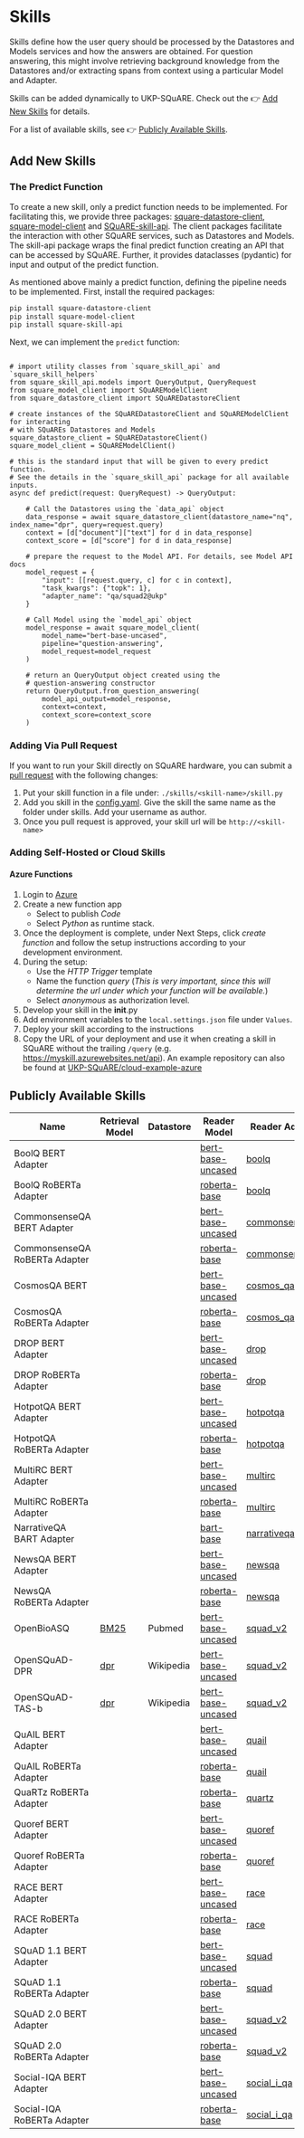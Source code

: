 # Skills
Skills define how the user query should be processed by the Datastores and Models services and how the answers are obtained. For question answering, this might involve retrieving background knowledge from the Datastores and/or extracting spans from context using a particular Model and Adapter.

Skills can be added dynamically to UKP-SQuARE. Check out the 👉 [Add New Skills](#Add-New-Skills) for details.

For a list of available skills, see 👉 [Publicly Available Skills](#publicly-available-skills).

## Add New Skills
### The Predict Function
To create a new skill, only a predict function needs to be implemented. For facilitating this, we provide three packages: [square-datastore-client](https://github.com/UKP-SQuARE/square-datastore-client), [square-model-client](https://github.com/UKP-SQuARE/square-model-client) and [SQuARE-skill-api](https://github.com/UKP-SQuARE/square-skill-api). The client packages facilitate the interaction with other SQuARE services, such as Datastores and Models. The skill-api package wraps the final predict function creating an API that can be accessed by SQuARE. Further, it provides dataclasses (pydantic) for input and output of the predict function.

As mentioned above mainly a predict function, defining the pipeline needs to be implemented. 
First, install the required packages:
```bash
pip install square-datastore-client
pip install square-model-client
pip install square-skill-api
```
Next, we can implement the `predict` function:
```python3

# import utility classes from `square_skill_api` and `square_skill_helpers`
from square_skill_api.models import QueryOutput, QueryRequest
from square_model_client import SQuAREModelClient
from square_datastore_client import SQuAREDatastoreClient

# create instances of the SQuAREDatastoreClient and SQuAREModelClient for interacting 
# with SQuAREs Datastores and Models
square_datastore_client = SQuAREDatastoreClient()
square_model_client = SQuAREModelClient()

# this is the standard input that will be given to every predict function. 
# See the details in the `square_skill_api` package for all available inputs.
async def predict(request: QueryRequest) -> QueryOutput:

    # Call the Datastores using the `data_api` object
    data_response = await square_datastore_client(datastore_name="nq", index_name="dpr", query=request.query)
    context = [d["document"]["text"] for d in data_response]
    context_score = [d["score"] for d in data_response]

    # prepare the request to the Model API. For details, see Model API docs 
    model_request = {
        "input": [[request.query, c] for c in context],
        "task_kwargs": {"topk": 1},
        "adapter_name": "qa/squad2@ukp"
    }

    # Call Model using the `model_api` object
    model_response = await square_model_client(
        model_name="bert-base-uncased", 
        pipeline="question-answering", 
        model_request=model_request
    )

    # return an QueryOutput object created using the 
    # question-answering constructor
    return QueryOutput.from_question_answering(
        model_api_output=model_response,
        context=context,
        context_score=context_score
    )

```
### Adding Via Pull Request
If you want to run your Skill directly on SQuARE hardware, you can submit a [pull request](https://github.com/UKP-SQuARE/square-core/pulls) with the following changes:
1. Put your skill function in a file under: `./skills/<skill-name>/skill.py`
2. Add you skill in the [config.yaml](https://github.com/UKP-SQuARE/square-core/blob/master/config.yaml). Give the skill the same name as the folder under skills. Add your username as author.
3. Once you pull request is approved, your skill url will be `http://<skill-name>`

### Adding Self-Hosted or Cloud Skills
#### Azure Functions
1. Login to [Azure](https://portal.azure.com/)
2. Create a new function app
    - Select to publish _Code_
    - Select _Python_ as runtime stack.
3. Once the deployment is complete, under Next Steps, click _create function_ and follow the setup instructions according to your development environment.
4. During the setup:
    - Use the _HTTP Trigger_ template
    - Name the function _query_ (*This is very important, since this will determine the url under which your function will be available.*)
    - Select _anonymous_ as authorization level.
5. Develop your skill in the __init__.py
6. Add environment variables to the `local.settings.json` file under `Values`.
6. Deploy your skill according to the instructions
7. Copy the URL of your deployment and use it when creating a skill in SQuARE without the trailing `/query` (e.g. https://myskill.azurewebsites.net/api). 
An example repository can also be found at [UKP-SQuARE/cloud-example-azure](https://github.com/UKP-SQuARE/cloud-example-azure)
## Publicly Available Skills
 | Name |Retrieval Model |Datastore |Reader Model |Reader Adapter |Type |Code |
 |--- | --- | --- | --- | --- | --- | --- | 
 | BoolQ BERT Adapter |  |  | [bert-base-uncased](https://huggingface.co/bert-base-uncased) | [boolq](https://huggingface.co/AdapterHub/bert-base-uncased-pf-boolq) | categorical | [code](https://github.com/UKP-SQuARE/square-core/blob/master/skills/multiple-choice-qa/skill.py) | 
 | BoolQ RoBERTa Adapter |  |  | [roberta-base](https://huggingface.co/roberta-base) | [boolq](https://huggingface.co/AdapterHub/roberta-base-pf-boolq) | categorical | [code](https://github.com/UKP-SQuARE/square-core/blob/master/skills/multiple-choice-qa/skill.py) | 
 | CommonsenseQA BERT Adapter |  |  | [bert-base-uncased](https://huggingface.co/bert-base-uncased) | [commonsense_qa](https://huggingface.co/AdapterHub/bert-base-uncased-pf-commonsense_qa) | multiple-choice | [code](https://github.com/UKP-SQuARE/square-core/blob/master/skills/commonsense-qa/skill.py) | 
 | CommonsenseQA RoBERTa Adapter |  |  | [roberta-base](https://huggingface.co/roberta-base) | [commonsense_qa](https://huggingface.co/AdapterHub/roberta-base-pf-commonsense_qa) | multiple-choice | [code](https://github.com/UKP-SQuARE/square-core/blob/master/skills/commonsense-qa/skill.py) | 
 | CosmosQA BERT |  |  | [bert-base-uncased](https://huggingface.co/bert-base-uncased) | [cosmos_qa](https://huggingface.co/AdapterHub/bert-base-uncased-pf-cosmos_qa) | multiple-choice | [code](https://github.com/UKP-SQuARE/square-core/blob/master/skills/multiple-choice-qa/skill.py) | 
 | CosmosQA RoBERTa Adapter |  |  | [roberta-base](https://huggingface.co/roberta-base) | [cosmos_qa](https://huggingface.co/AdapterHub/roberta-base-pf-cosmos_qa) | multiple-choice | [code](https://github.com/UKP-SQuARE/square-core/blob/master/skills/multiple-choice-qa/skill.py) | 
 | DROP BERT Adapter |  |  | [bert-base-uncased](https://huggingface.co/bert-base-uncased) | [drop](https://huggingface.co/AdapterHub/bert-base-uncased-pf-drop) | span-extraction | [code](https://github.com/UKP-SQuARE/square-core/blob/master/skills/extractive-qa/skill.py) | 
 | DROP RoBERTa Adapter |  |  | [roberta-base](https://huggingface.co/roberta-base) | [drop](https://huggingface.co/AdapterHub/roberta-base-pf-drop) | span-extraction | [code](https://github.com/UKP-SQuARE/square-core/blob/master/skills/extractive-qa/skill.py) | 
 | HotpotQA BERT Adapter |  |  | [bert-base-uncased](https://huggingface.co/bert-base-uncased) | [hotpotqa](https://huggingface.co/AdapterHub/bert-base-uncased-pf-hotpotqa) | span-extraction | [code](https://github.com/UKP-SQuARE/square-core/blob/master/skills/extractive-qa/skill.py) | 
 | HotpotQA RoBERTa Adapter |  |  | [roberta-base](https://huggingface.co/roberta-base) | [hotpotqa](https://huggingface.co/AdapterHub/roberta-base-pf-hotpotqa) | span-extraction | [code](https://github.com/UKP-SQuARE/square-core/blob/master/skills/extractive-qa/skill.py) | 
 | MultiRC BERT Adapter |  |  | [bert-base-uncased](https://huggingface.co/bert-base-uncased) | [multirc](https://huggingface.co/AdapterHub/bert-base-uncased-pf-multirc) | multiple-choice | [code](https://github.com/UKP-SQuARE/square-core/blob/master/skills/multiple-choice-qa/skill.py) | 
 | MultiRC RoBERTa Adapter |  |  | [roberta-base](https://huggingface.co/roberta-base) | [multirc](https://huggingface.co/AdapterHub/roberta-base-pf-multirc) | multiple-choice | [code](https://github.com/UKP-SQuARE/square-core/blob/master/skills/multiple-choice-qa/skill.py) | 
 | NarrativeQA BART Adapter |  |  | [bart-base](https://huggingface.co/facebook/bart-base) | [narrativeqa](https://huggingface.co/AdapterHub/narrativeqa) | multiple-choice | [code](https://github.com/UKP-SQuARE/square-core/blob/master/skills/generative-qa/skill.py) | 
 | NewsQA BERT Adapter |  |  | [bert-base-uncased](https://huggingface.co/bert-base-uncased) | [newsqa](https://huggingface.co/AdapterHub/bert-base-uncased-pf-newsqa) | span-extraction | [code](https://github.com/UKP-SQuARE/square-core/blob/master/skills/extractive-qa/skill.py) | 
 | NewsQA RoBERTa Adapter |  |  | [roberta-base](https://huggingface.co/roberta-base) | [newsqa](https://huggingface.co/AdapterHub/roberta-base-pf-newsqa) | span-extraction | [code](https://github.com/UKP-SQuARE/square-core/blob/master/skills/extractive-qa/skill.py) | 
 | OpenBioASQ | [BM25](https://www.elastic.co/blog/practical-bm25-part-2-the-bm25-algorithm-and-its-variables) |  Pubmed | [bert-base-uncased](https://huggingface.co/bert-base-uncased) | [squad_v2](https://huggingface.co/https://huggingface.co/AdapterHub/bert-base-uncased-pf-squad_v2) | span-extraction | [code](https://github.com/UKP-SQuARE/square-core/blob/master/skills/open-bioasq/skill.py) | 
 | OpenSQuAD-DPR | [dpr](https://huggingface.co/facebook/dpr-ctx_encoder-single-nq-base) |  Wikipedia | [bert-base-uncased](https://huggingface.co/bert-base-uncased) | [squad_v2](https://huggingface.co/https://huggingface.co/AdapterHub/bert-base-uncased-pf-squad_v2) | span-extraction | [code](https://github.com/UKP-SQuARE/square-core/blob/master/skills/open-squad/skill.py) | 
 | OpenSQuAD-TAS-b | [dpr](https://huggingface.co/facebook/dpr-ctx_encoder-single-nq-base) |  Wikipedia | [bert-base-uncased](https://huggingface.co/bert-base-uncased) | [squad_v2](https://huggingface.co/https://huggingface.co/AdapterHub/bert-base-uncased-pf-squad_v2) | span-extraction | [code](https://github.com/UKP-SQuARE/square-core/blob/master/skills/open-extractive-qa/skill.py) | 
 | QuAIL BERT Adapter |  |  | [bert-base-uncased](https://huggingface.co/bert-base-uncased) | [quail](https://huggingface.co/AdapterHub/bert-base-uncased-pf-quail) | multiple-choice | [code](https://github.com/UKP-SQuARE/square-core/blob/master/skills/multiple-choice-qa/skill.py) | 
 | QuAIL RoBERTa Adapter |  |  | [roberta-base](https://huggingface.co/roberta-base) | [quail](https://huggingface.co/AdapterHub/roberta-base-pf-quail) | multiple-choice | [code](https://github.com/UKP-SQuARE/square-core/blob/master/skills/multiple-choice-qa/skill.py) | 
 | QuaRTz RoBERTa Adapter |  |  | [roberta-base](https://huggingface.co/roberta-base) | [quartz](https://huggingface.co/AdapterHub/roberta-base-pf-quartz) | multiple-choice | [code](https://github.com/UKP-SQuARE/square-core/blob/master/skills/multiple-choice-qa/skill.py) | 
 | Quoref BERT Adapter |  |  | [bert-base-uncased](https://huggingface.co/bert-base-uncased) | [quoref](https://huggingface.co/AdapterHub/bert-base-uncased-pf-quoref) | span-extraction | [code](https://github.com/UKP-SQuARE/square-core/blob/master/skills/extractive-qa/skill.py) | 
 | Quoref RoBERTa Adapter |  |  | [roberta-base](https://huggingface.co/roberta-base) | [quoref](https://huggingface.co/AdapterHub/roberta-base-pf-quoref) | span-extraction | [code](https://github.com/UKP-SQuARE/square-core/blob/master/skills/extractive-qa/skill.py) | 
 | RACE BERT Adapter |  |  | [bert-base-uncased](https://huggingface.co/bert-base-uncased) | [race](https://huggingface.co/AdapterHub/bert-base-uncased-pf-race) | multiple-choice | [code](https://github.com/UKP-SQuARE/square-core/blob/master/skills/multiple-choice-qa/skill.py) | 
 | RACE RoBERTa Adapter |  |  | [roberta-base](https://huggingface.co/roberta-base) | [race](https://huggingface.co/AdapterHub/roberta-base-pf-race) | multiple-choice | [code](https://github.com/UKP-SQuARE/square-core/blob/master/skills/multiple-choice-qa/skill.py) | 
 | SQuAD 1.1 BERT Adapter |  |  | [bert-base-uncased](https://huggingface.co/bert-base-uncased) | [squad](https://huggingface.co/AdapterHub/bert-base-uncased-pf-squad) | span-extraction | [code](https://github.com/UKP-SQuARE/square-core/blob/master/skills/extractive-qa/skill.py) | 
 | SQuAD 1.1 RoBERTa Adapter |  |  | [roberta-base](https://huggingface.co/roberta-base) | [squad](https://huggingface.co/AdapterHub/roberta-base-pf-squad) | span-extraction | [code](https://github.com/UKP-SQuARE/square-core/blob/master/skills/extractive-qa/skill.py) | 
 | SQuAD 2.0 BERT Adapter |  |  | [bert-base-uncased](https://huggingface.co/bert-base-uncased) | [squad_v2](https://huggingface.co/AdapterHub/bert-base-uncased-pf-squad_v2) | span-extraction | [code](https://github.com/UKP-SQuARE/square-core/blob/master/skills/extractive-qa/skill.py) | 
 | SQuAD 2.0 RoBERTa Adapter |  |  | [roberta-base](https://huggingface.co/roberta-base) | [squad_v2](https://huggingface.co/AdapterHub/roberta-base-pf-squad_v2) | span-extraction | [code](https://github.com/UKP-SQuARE/square-core/blob/master/skills/extractive-qa/skill.py) | 
 | Social-IQA BERT Adapter |  |  | [bert-base-uncased](https://huggingface.co/bert-base-uncased) | [social_i_qa](https://huggingface.co/AdapterHub/bert-base-uncased-pf-social_i_qa) | multiple-choice | [code](https://github.com/UKP-SQuARE/square-core/blob/master/skills/multiple-choice-qa/skill.py) | 
 | Social-IQA RoBERTa Adapter |  |  | [roberta-base](https://huggingface.co/roberta-base) | [social_i_qa](https://huggingface.co/AdapterHub/roberta-base-pf-social_i_qa) | multiple-choice | [code](https://github.com/UKP-SQuARE/square-core/blob/master/skills/multiple-choice-qa/skill.py) | 


